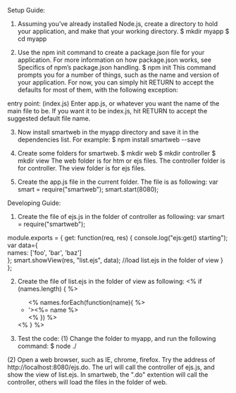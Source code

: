 Setup Guide:

1. Assuming you’ve already installed Node.js, create a directory to hold your application, and make that your working directory.
$ mkdir myapp
$ cd myapp

2. Use the npm init command to create a package.json file for your application. For more information on how package.json works, see Specifics of npm’s package.json handling.
$ npm init
This command prompts you for a number of things, such as the name and version of your application. For now, you can simply hit RETURN to accept the defaults for most of them, with the following exception:

entry point: (index.js)
Enter app.js, or whatever you want the name of the main file to be. If you want it to be index.js, hit RETURN to accept the suggested default file name.

3. Now install smartweb in the myapp directory and save it in the dependencies list. For example:
$ npm install smartweb --save

4. Create some folders for smartweb.
$ mkdir web
$ mkdir controller
$ mkdir view
The web folder is for htm or ejs files. The controller folder is for controller. The view folder is for ejs files.

5. Create the app.js file in the current folder. The file is as following:
var smart = require("smartweb");
smart.start(8080);

Developing Guide:
1. Create the file of ejs.js in the folder of controller as following:
var smart = require("smartweb");

module.exports = {
	get: function(req, res) {
		console.log("ejs:get() starting");
		var data={  
			names: ['foo', 'bar', 'baz']  
		};
		smart.showView(res, "list.ejs", data); //load list.ejs in the folder of view
	}
};

2. Create the file of list.ejs in the folder of view as following:
    <% if (names.length) { %>
      <ul>
        <% names.forEach(function(name){ %>
          <li foo='<%= name + "'" %>'><%= name %></li>
        <% }) %>
      </ul>
    <% } %>

3. Test the code:
(1) Change the folder to myapp, and run the following command:
$ node ./

(2) Open a web browser, such as IE, chrome, firefox. Try the address of http://localhost:8080/ejs.do. The url will call the controller of ejs.js, and show the view of list.ejs.
    In smartweb, the ".do" extention will call the controller, others will load the files in the folder of web.
